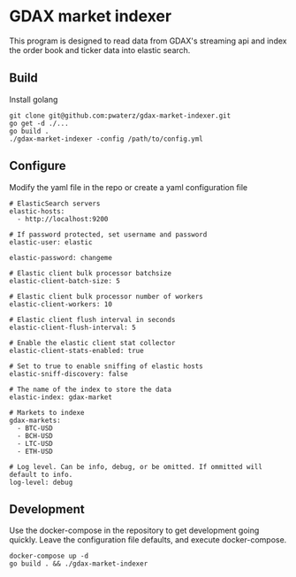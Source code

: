 # GDAX market indexer
This program is designed to read data from GDAX's streaming api and index the order book and ticker data into elastic search.

## Build
Install golang
```
git clone git@github.com:pwaterz/gdax-market-indexer.git
go get -d ./...
go build .
./gdax-market-indexer -config /path/to/config.yml
```
## Configure
Modify the yaml file in the repo or create a yaml configuration file
```
# ElasticSearch servers
elastic-hosts:
  - http://localhost:9200

# If password protected, set username and password
elastic-user: elastic

elastic-password: changeme

# Elastic client bulk processor batchsize
elastic-client-batch-size: 5

# Elastic client bulk processor number of workers
elastic-client-workers: 10

# Elastic client flush interval in seconds
elastic-client-flush-interval: 5

# Enable the elastic client stat collector
elastic-client-stats-enabled: true

# Set to true to enable sniffing of elastic hosts
elastic-sniff-discovery: false

# The name of the index to store the data
elastic-index: gdax-market

# Markets to indexe
gdax-markets:
  - BTC-USD
  - BCH-USD
  - LTC-USD
  - ETH-USD

# Log level. Can be info, debug, or be omitted. If ommitted will default to info.
log-level: debug
```
## Development
Use the docker-compose in the repository to get development going quickly. Leave the configuration file defaults, and execute docker-compose.

```
docker-compose up -d
go build . && ./gdax-market-indexer
```
